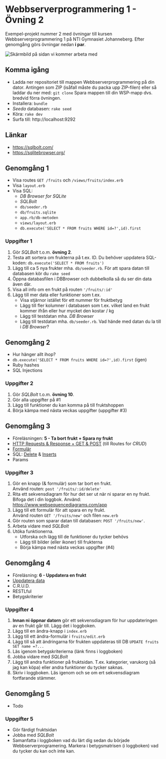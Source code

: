 # Webbserverprogrammering 1 - Övning 2
Exempel-projekt nummer 2 med övningar till kursen Webbserverprogrammering 1 på NTI Gymnasiet Johanneberg.
Efter genomgång görs övningar nedan **i par**.

![Skärmbild på sidan vi kommer arbeta med](docs/img/fruktparadiset.png)

## Komma igång
* Ladda ner repositoriet till mappen Webbserverprogrammering på din dator. Antingen som ZIP (isåfall måste du packa upp ZIP-filen) eller så laddar du ner med: `git clone` Spara mappen till din WSP-mapp dvs. bredvid förra övningen.
* Installera: `bundle`
* *Seeda* databasen: `rake seed`
* Köra: `rake dev`
* Surfa till: http://localhost:9292

## Länkar
* https://sqlbolt.com/
* https://sqlitebrowser.org/

## Genomgång 1
* Visa routes `GET /fruits` och `/views/fruits/index.erb`
* Visa `layout.erb`
* Visa SQL:
    * *DB Browser for SQLite*
    * *SQLBolt*
    * `db/seeder.rb`
    * `db/fruits.sqlite`
    * `app.rb/db-metoden`
    * `views/layout.erb`
    * `db.execute('SELECT * FROM fruits WHERE id=?',id).first`

### Uppgifter 1
1. Gör *SQLBolt* t.o.m. **övning 2**.
2. Testa att sortera om frukterna på t.ex. ID. Du behöver uppdatera SQL-koden: `db.execute('SELECT * FROM fruits')`
3. Lägg till ca 5 nya frukter mha. `db/seeder.rb`. För att spara datan till databasen kör du `rake seed`
4. Öppna databasfilen i DBBrowser och dubbelkolla så du ser din data även där.
5. Visa all info om en frukt på routen `'/fruits/:id'`
6. Lägg till mer data eller funktioner som t.ex.
    * Visa stjärnor istället för ett nummer för fruktbetyg
    * Lägg till fler kolumner i databasen som t.ex. vilket land en frukt kommer ifrån eller hur mycket den kostar / kg
    * Lägg till testdatan mha. *DB Browser*
    * Lägg till testdatan mha. `db/seeder.rb`. Vad hände med datan du la till i *DB Browser*?

## Genomgång 2
* Hur hänger allt ihop?
* `db.execute('SELECT * FROM fruits WHERE id=?',id).first` (igen)
* Ruby hashes
* SQL Injections

### Uppgifter 2
1. Gör *SQLBolt* t.o.m. **övning 10**.
2. Gör alla uppgifter på #1
3. Lägg till funktioner du kan komma på till fruktshoppen
4. Börja kämpa med nästa veckas uppgifter (uppgifter #3)

## Genomgång 3
* Föreläsningen: **5 - Ta bort frukt + Spara ny frukt**
* [HTTP Requests & Response + GET & POST](https://ntijoh.github.io/webbserverprogrammeringsboken/#_requests_routing) (till Routes for *CRUD*)
* [Formulär](https://ntijoh.github.io/webbserverprogrammeringsboken/#_formul%C3%A4r)
* SQL: [Delete](https://ntijoh.github.io/webbserverprogrammeringsboken/#_action_delete_route_messagesiddelete_method_post) & [Inserts](https://ntijoh.github.io/webbserverprogrammeringsboken/#_insert)
* Params

### Uppgifter 3
1. Gör en knapp (& formulär) som tar bort en frukt.\
   Använd routen: `post '/fruits/:id/delete'`
2. Rita ett sekvensdiagram för hur det ser ut när ni sparar en ny frukt. Bifoga det i din loggbok. Använd: https://www.websequencediagrams.com/app
3. Lägg till ett formulär för att spara en ny frukt.\
   Använd routen `GET '/fruits/new'` och filen `new.erb`
4. Gör routen som sparar datan till databasen: `POST '/fruits/new'`.
5. Arbeta vidare med *SQLBolt*
6. Utöka funktionerna.
    * Utforska och lägg till de funktioner du tycker behövs
    * Lägg till bilder (eller ikoner) till frukterna
    * Börja kämpa med nästa veckas uppgifter (#4)

## Genomgång 4
* Föreläsning: **6 - Uppdatera en frukt**
* [Uppdatera data](https://ntijoh.github.io/webbserverprogrammeringsboken/#_action_edit_route_messagesidedit_method_get)
* C.R.U.D.
* RESTLful
* Betygskriterier

### Uppgifter 4

1. **Innan ni öppnar datorn** gör ett sekvensdiagram för hur uppdateringen av en frukt går till. Lägg det i loggboken.
2. Lägg till en ändra-knapp i `index.erb` 
3. Lägg till ett ändra-formulär i `fruits/edit.erb`
4. Lägg till så att ändringarna för frukten uppdateras till DB `UPDATE fruits SET name =?...`
5. Läs igenom betygskriterierna (länk finns i loggboken)
6. Jobba vidare med *SQLBolt*
7. Lägg till andra funktioner på fruktsidan. T.ex. kategorier, varukorg (så jag kan köpa) eller andra funktioner du tycker saknas.
8. Skriv i loggboken. Läs igenom och se om ert sekvensdiagram fortfarande stämmer.

## Genomgång 5
* Todo

### Uppgifter 5
* Gör färdigt fruktsidan
* Jobba med *SQLBolt*
* Samanfatta i loggboken vad du lärt dig sedan du började Webbserverprogramering. Markera i betygsmatrisen (i loggboken) vad du tycker du kan och inte kan.
